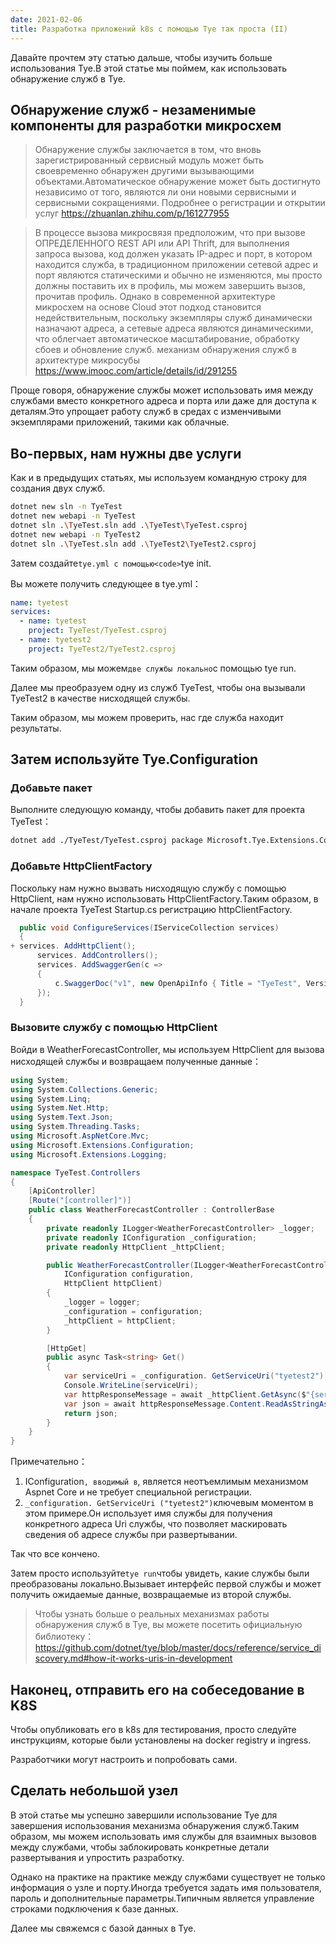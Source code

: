 ```yaml
---
date: 2021-02-06
title: Разработка приложений k8s с помощью Tye так проста (II)
---
```


Давайте прочтем эту статью дальше, чтобы изучить больше использования Tye.В этой статье мы поймем, как использовать обнаружение служб в Tye.

<!-- more -->

<!-- md Header-Newbe-Claptrap.md -->

## Обнаружение служб - незаменимые компоненты для разработки микросхем

> Обнаружение службы заключается в том, что вновь зарегистрированный сервисный модуль может быть своевременно обнаружен другими вызывающими объектами.Автоматическое обнаружение может быть достигнуто независимо от того, являются ли они новыми сервисными и сервисными сокращениями. Подробнее о регистрации и открытии услуг <https://zhuanlan.zhihu.com/p/161277955>

> В процессе вызова микросвязя предположим, что при вызове ОПРЕДЕЛЕННОГО REST API или API Thrift, для выполнения запроса вызова, код должен указать IP-адрес и порт, в котором находится служба, в традиционном приложении сетевой адрес и порт являются статическими и обычно не изменяются, мы просто должны поставить их в профиль, мы можем завершить вызов, прочитав профиль. Однако в современной архитектуре микросхем на основе Cloud этот подход становится недействительным, поскольку экземпляры служб динамически назначают адреса, а сетевые адреса являются динамическими, что облегчает автоматическое масштабирование, обработку сбоев и обновление служб. механизм обнаружения служб в архитектуре микросубы <https://www.imooc.com/article/details/id/291255>

Проще говоря, обнаружение службы может использовать имя между службами вместо конкретного адреса и порта или даже для доступа к деталям.Это упрощает работу служб в средах с изменчивыми экземплярами приложений, такими как облачные.

## Во-первых, нам нужны две услуги

Как и в предыдущих статьях, мы используем командную строку для создания двух служб.

```bash
dotnet new sln -n TyeTest
dotnet new webapi -n TyeTest
dotnet sln .\TyeTest.sln add .\TyeTest\TyeTest.csproj
dotnet new webapi -n TyeTest2
dotnet sln .\TyeTest.sln add .\TyeTest2\TyeTest2.csproj
```

Затем создайте`tye.yml с помощью<code>`tye init</code>.

Вы можете получить следующее в tye.yml：

```yml
name: tyetest
services:
  - name: tyetest
    project: TyeTest/TyeTest.csproj
  - name: tyetest2
    project: TyeTest2/TyeTest2.csproj
```

Таким образом, мы можем`две службы локально`с помощью tye run.

Далее мы преобразуем одну из служб TyeTest, чтобы она вызывали TyeTest2 в качестве нисходящей службы.

Таким образом, мы можем проверить, нас где служба находит результаты.

## Затем используйте Tye.Configuration

### Добавьте пакет

Выполните следующую команду, чтобы добавить пакет для проекта TyeTest：

```bash
dotnet add ./TyeTest/TyeTest.csproj package Microsoft.Tye.Extensions.Configuration --version 0.6.0-alpha.21070.5
```

### Добавьте HttpClientFactory

Поскольку нам нужно вызвать нисходящую службу с помощью HttpClient, нам нужно использовать HttpClientFactory.Таким образом, в начале проекта TyeTest Startup.cs регистрацию httpClientFactory.

```csharp
  public void ConfigureServices(IServiceCollection services)
  {
+ services. AddHttpClient();
      services. AddControllers();
      services. AddSwaggerGen(c =>
      {
          c.SwaggerDoc("v1", new OpenApiInfo { Title = "TyeTest", Version = "v1" });
      });
  }
```

### Вызовите службу с помощью HttpClient

Войди в WeatherForecastController, мы используем HttpClient для вызова нисходящей службы и возвращаем полученные данные：

```cs
using System;
using System.Collections.Generic;
using System.Linq;
using System.Net.Http;
using System.Text.Json;
using System.Threading.Tasks;
using Microsoft.AspNetCore.Mvc;
using Microsoft.Extensions.Configuration;
using Microsoft.Extensions.Logging;

namespace TyeTest.Controllers
{
    [ApiController]
    [Route("[controller]")]
    public class WeatherForecastController : ControllerBase
    {
        private readonly ILogger<WeatherForecastController> _logger;
        private readonly IConfiguration _configuration;
        private readonly HttpClient _httpClient;

        public WeatherForecastController(ILogger<WeatherForecastController> logger,
            IConfiguration configuration,
            HttpClient httpClient)
        {
            _logger = logger;
            _configuration = configuration;
            _httpClient = httpClient;
        }

        [HttpGet]
        public async Task<string> Get()
        {
            var serviceUri = _configuration. GetServiceUri("tyetest2");
            Console.WriteLine(serviceUri);
            var httpResponseMessage = await _httpClient.GetAsync($"{serviceUri}WeatherForecast");
            var json = await httpResponseMessage.Content.ReadAsStringAsync();
            return json;
        }
    }
}
```

Примечательно：

1. IConfiguration`, вводимый в`, является неотъемлимым механизмом Aspnet Core и не требует специальной регистрации.
2. `_configuration. GetServiceUri ("tyetest2")`ключевым моментом в этом примере.Он использует имя службы для получения конкретного адреса Uri службы, что позволяет маскировать сведения об адресе службы при развертывании.

Так что все кончено.

Затем просто используйте`tye run`чтобы увидеть, какие службы были преобразованы локально.Вызывает интерфейс первой службы и может получить ожидаемые данные, возвращаемые из второй службы.

> Чтобы узнать больше о реальных механизмах работы обнаружения служб в Tye, вы можете посетить официальную библиотеку： <https://github.com/dotnet/tye/blob/master/docs/reference/service_discovery.md#how-it-works-uris-in-development>

## Наконец, отправить его на собеседование в K8S

Чтобы опубликовать его в k8s для тестирования, просто следуйте инструкциям, которые были установлены на docker registry и ingress.

Разработчики могут настроить и попробовать сами.

## Сделать небольшой узел

В этой статье мы успешно завершили использование Tye для завершения использования механизма обнаружения служб.Таким образом, мы можем использовать имя службы для взаимных вызовов между службами, чтобы заблокировать конкретные детали развертывания и упростить разработку.

Однако на практике на практике между службами существует не только информация о узле и порту.Иногда требуется задать имя пользователя, пароль и дополнительные параметры.Типичным является управление строками подключения к базе данных.

Далее мы свяжемся с базой данных в Tye.

<!-- md Footer-Newbe-Claptrap.md -->
